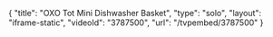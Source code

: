 {
    "title": "OXO Tot Mini Dishwasher Basket",
    "type": "solo",
    "layout": "iframe-static",
    "videoId": "3787500",
    "url": "\/tvpembed\/3787500"
}
